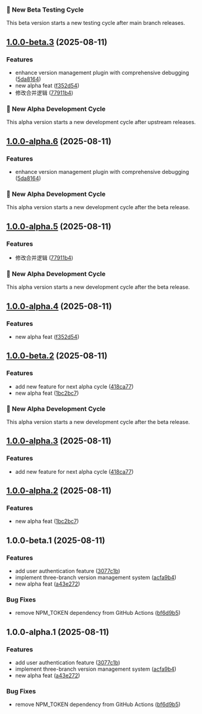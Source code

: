 ### 🧪 New Beta Testing Cycle

This beta version starts a new testing cycle after main branch releases.



## [1.0.0-beta.3](https://github.com/snailuu/semantic-release/compare/v1.0.0-beta.2...v1.0.0-beta.3) (2025-08-11)

### Features

* enhance version management plugin with comprehensive debugging ([5da8164](https://github.com/snailuu/semantic-release/commit/5da816440e33ecb07b6d188451de60c97ae09f49))
* new alpha feat ([f352d54](https://github.com/snailuu/semantic-release/commit/f352d542fe90790b52217bf9246ceda980dc43f5))
* 修改合并逻辑 ([77911b4](https://github.com/snailuu/semantic-release/commit/77911b47a88b3309f99b88c2ea19d04d0eb08f8c))

### 🚀 New Alpha Development Cycle

This alpha version starts a new development cycle after upstream releases.



## [1.0.0-alpha.6](https://github.com/snailuu/semantic-release/compare/v1.0.0-alpha.5...v1.0.0-alpha.6) (2025-08-11)

### Features

* enhance version management plugin with comprehensive debugging ([5da8164](https://github.com/snailuu/semantic-release/commit/5da816440e33ecb07b6d188451de60c97ae09f49))

### 🚀 New Alpha Development Cycle

This alpha version starts a new development cycle after the beta release.



## [1.0.0-alpha.5](https://github.com/snailuu/semantic-release/compare/v1.0.0-alpha.4...v1.0.0-alpha.5) (2025-08-11)

### Features

* 修改合并逻辑 ([77911b4](https://github.com/snailuu/semantic-release/commit/77911b47a88b3309f99b88c2ea19d04d0eb08f8c))

### 🚀 New Alpha Development Cycle

This alpha version starts a new development cycle after the beta release.



## [1.0.0-alpha.4](https://github.com/snailuu/semantic-release/compare/v1.0.0-alpha.3...v1.0.0-alpha.4) (2025-08-11)

### Features

* new alpha feat ([f352d54](https://github.com/snailuu/semantic-release/commit/f352d542fe90790b52217bf9246ceda980dc43f5))

## [1.0.0-beta.2](https://github.com/snailuu/semantic-release/compare/v1.0.0-beta.1...v1.0.0-beta.2) (2025-08-11)

### Features

* add new feature for next alpha cycle ([418ca77](https://github.com/snailuu/semantic-release/commit/418ca77817579723efec17d0d952eef30cf9a075))
* new alpha feat ([1bc2bc7](https://github.com/snailuu/semantic-release/commit/1bc2bc7fe99a8091e01ccd7fde7964bf6f16f8b7))

### 🚀 New Alpha Development Cycle

This alpha version starts a new development cycle after the beta release.



## [1.0.0-alpha.3](https://github.com/snailuu/semantic-release/compare/v1.0.0-alpha.2...v1.0.0-alpha.3) (2025-08-11)

### Features

* add new feature for next alpha cycle ([418ca77](https://github.com/snailuu/semantic-release/commit/418ca77817579723efec17d0d952eef30cf9a075))

## [1.0.0-alpha.2](https://github.com/snailuu/semantic-release/compare/v1.0.0-alpha.1...v1.0.0-alpha.2) (2025-08-11)

### Features

* new alpha feat ([1bc2bc7](https://github.com/snailuu/semantic-release/commit/1bc2bc7fe99a8091e01ccd7fde7964bf6f16f8b7))

## 1.0.0-beta.1 (2025-08-11)

### Features

* add user authentication feature ([3077c1b](https://github.com/snailuu/semantic-release/commit/3077c1b72272514663b1c1d31bf78f68f81ec388))
* implement three-branch version management system ([acfa9b4](https://github.com/snailuu/semantic-release/commit/acfa9b47783c8cfe1cc6939e18f83a260b5fe22f))
* new alpha feat ([a43e272](https://github.com/snailuu/semantic-release/commit/a43e272f43697d0868d6a57fb35308679b59e1de))

### Bug Fixes

* remove NPM_TOKEN dependency from GitHub Actions ([bf6d9b5](https://github.com/snailuu/semantic-release/commit/bf6d9b5ea6ae540c66f1a893bf4dfc86284f1b26))

## 1.0.0-alpha.1 (2025-08-11)

### Features

* add user authentication feature ([3077c1b](https://github.com/snailuu/semantic-release/commit/3077c1b72272514663b1c1d31bf78f68f81ec388))
* implement three-branch version management system ([acfa9b4](https://github.com/snailuu/semantic-release/commit/acfa9b47783c8cfe1cc6939e18f83a260b5fe22f))
* new alpha feat ([a43e272](https://github.com/snailuu/semantic-release/commit/a43e272f43697d0868d6a57fb35308679b59e1de))

### Bug Fixes

* remove NPM_TOKEN dependency from GitHub Actions ([bf6d9b5](https://github.com/snailuu/semantic-release/commit/bf6d9b5ea6ae540c66f1a893bf4dfc86284f1b26))
